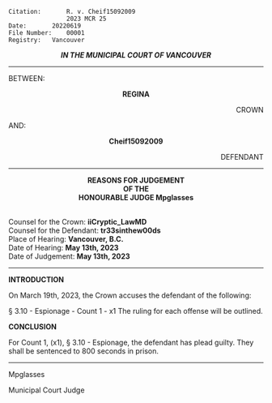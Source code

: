 	Citation:       R. v. Cheif15092009
                	2023 MCR 25
	Date:		20220619
	File Number:	00001
	Registry:	Vancouver

<p align="center"><b><i>
				IN THE MUNICIPAL COURT OF VANCOUVER
</b></i>

---

BETWEEN:
<p align="center"><b>		REGINA				</b>
<p align="right">		CROWN
<p>				AND:
<p align="center"><b>		Cheif15092009			</b>
<p align="right">		DEFENDANT

---
	
<p align="center"><b>		
				REASONS FOR JUDGEMENT
<br>				OF THE
<br>				HONOURABLE JUDGE Mpglasses

</b>

<br>				Counsel for the Crown: **iiCryptic_LawMD**
<br>				Counsel for the Defendant: **tr33sinthew00ds**
<br>				Place of Hearing: **Vancouver, B.C.**
<br>				Date of Hearing: **May 13th, 2023**
<br>				Date of Judgement: **May 13th, 2023**

---

**INTRODUCTION**

On March 19th, 2023, the Crown accuses the defendant of the following:

§ 3.10 - Espionage - Count 1 - x1
The ruling for each offense will be outlined.

**CONCLUSION**

For Count 1, (x1), § 3.10 - Espionage, the defendant has plead guilty.
They shall be sentenced to 800 seconds in prison.

--- 

Mpglasses

Municipal Court Judge
